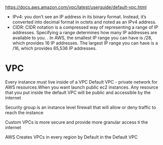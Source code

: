 https://docs.aws.amazon.com/vpc/latest/userguide/default-vpc.html

- IPv4: you don’t see an IP address in its binary format. Instead, it’s converted into decimal format in octets and noted as an IPv4 address.
- CIDR: CIDR notation is a compressed way of representing a range of IP addresses. Specifying a range determines how many IP addresses are available to you. . In AWS, the smallest IP range you can have is /28, which provides 16 IP addresses. The largest IP range you can have is a /16, which provides 65,536 IP addresses.

# VPC

Every instance must live inside of a VPC
Default VPC - private network for AWS resources.When you want launch public ec2 instances. Any resource that you put inside the default VPC will be public and accessible by the internet

Security group is an instance level firewall that will allow or deny traffic to reach the instance

Custom VPCs is more secure and provide more granular access ti the internet

AWS Creates VPCs in every region by Default in the Default VPC
